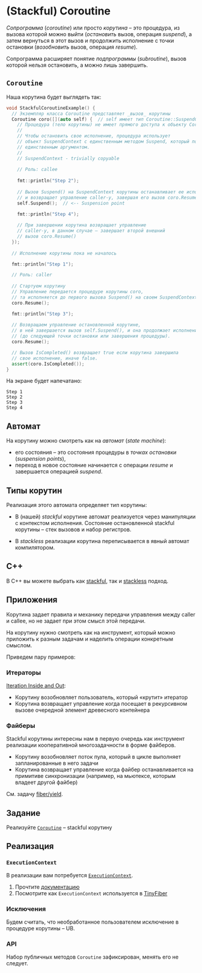 # (Stackful) Coroutine

_Сопрограмма_ (_coroutine_) или просто _корутина_ – это процедура,
из вызова которой можно выйти (_остановить_ вызов, операция _suspend_), а затем вернуться в этот вызов
и продолжить исполнение с точки остановки (_возобновить_ вызов, операция _resume_).

Сопрограмма расширяет понятие _подпрограммы_ (_subroutine_), вызов которой нельзя остановить, а можно лишь завершить.

## `Coroutine`

Наша корутина будет выглядеть так:

```cpp
void StackfulCoroutineExample() {
  // Экземпляр класса Coroutine представляет _вызов_ корутины
  Coroutine coro([](auto self) {  // self имеет тип Coroutine::SuspendContext
    // Процедура (тело корутины) не имеет прямого доступа к объекту Coroutine.
    //
    // Чтобы остановить свое исполнение, процедура использует
    // объект SuspendContext с единственным методом Suspend, который получает
    // единственным аргументом.
    //
    // SuspendContext - trivially copyable
    
    // Роль: callee
    
    fmt::println("Step 2");
    
    // Вызов Suspend() на SuspendContext корутины останавливает ее исполнение 
    // и возвращает управление caller-у, завершая его вызов coro.Resume().
    self.Suspend();  // <-- Suspension point

    fmt::println("Step 4");
    
    // При завершении корутина возвращает управление
    // caller-у, в данном случае – завершает второй внешний
    // вызов coro.Resume()
  });
  
  // Исполнение корутины пока не началось

  fmt::println("Step 1");

  // Роль: caller
  
  // Стартуем корутину
  // Управление передается процедуре корутины coro,
  // та исполняется до первого вызова Suspend() на своем SuspendContext.
  coro.Resume();

  fmt::println("Step 3");
  
  // Возвращаем управление остановленной корутине,
  // в ней завершается вызов self.Suspend(), и она продолжает исполнение
  // (до следующей точки остановки или завершения процедуры).
  coro.Resume();

  // Вызов IsCompleted() возвращает true если корутина завершила 
  // свое исполнение, иначе false.
  assert(coro.IsCompleted());
}
```

На экране будет напечатано:
```
Step 1
Step 2
Step 3
Step 4
```

## Автомат

На корутину можно смотреть как на _автомат_ (_state machine_):
- его состояния – это состояния процедуры в _точках остановки_ (_suspension points_),
- переход в новое состояние начинается с операции _resume_ и завершается операцией _suspend_.

## Типы корутин

Реализация этого автомата определяет тип корутины:

- В (нашей) _stackful_ корутине автомат реализуется через манипуляции с контекстом исполнения. Состояние остановленной stackful корутины – стек вызовов и набор регистров.  

- В _stackless_ реализации корутина переписывается в явный автомат компилятором.

## C++

В С++ вы можете выбрать как [stackful](https://www.boost.org/doc/libs/1_75_0/libs/coroutine2/doc/html/index.html), так и [stackless](https://en.cppreference.com/w/cpp/language/coroutines) подход.

## Приложения
 
Корутина задает правила и механику передачи управления между caller и callee, но не задает при этом смысл этой передачи. 

На корутину нужно смотреть как на инструмент, который можно приложить к разным задачам и наделить
операции конкретным смыслом.

Приведем пару примеров:

### Итераторы

[Iteration Inside and Out](https://journal.stuffwithstuff.com/2013/01/13/iteration-inside-and-out/):

- Корутину возобновляет пользователь, который «крутит» итератор
- Корутина возвращает управление когда посещает в рекурсивном вызове очередной элемент древесного контейнера

### Файберы

Stackful корутины интересны нам в первую очередь как инструмент реализации кооперативной многозадачности в форме файберов.

- Корутину возобновляет поток пула, который в цикле выполняет запланированные в него задачи
- Корутина возвращает управление когда файбер останавливается на примитиве синхронизации (например, на мьютексе, которым владеет другой файбер)

См. задачу [fiber/yield](/tasks/fiber/yield).

## Задание

Реализуйте [`Coroutine`](coroutine.cpp) – stackful корутину

## Реализация

### `ExecutionContext`

В реализации вам потребуется [`ExecutionContext`](https://gitlab.com/Lipovsky/sure/-/blob/master/source/sure/context.hpp).

1) Прочтите [документацию](https://gitlab.com/Lipovsky/sure/-/blob/master/docs/ru/guide.md)
2) Посмотрите как `ExecutionContext` используется в [TinyFiber](https://gitlab.com/Lipovsky/tinyfiber)

### Исключения

Будем считать, что необработанное пользователем исключение в процедуре корутины – UB.

### API

Набор публичных методов `Coroutine` зафиксирован, менять его не следует.